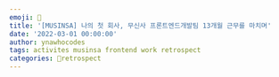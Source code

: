 ```yaml
---
emoji: 👟
title: '[MUSINSA] 나의 첫 회사, 무신사 프론트엔드개발팀 13개월 근무를 마치며'
date: '2022-03-01 00:00:00'
author: ynawhocodes
tags: activites musinsa frontend work retrospect
categories: 💭retrospect
---
```



